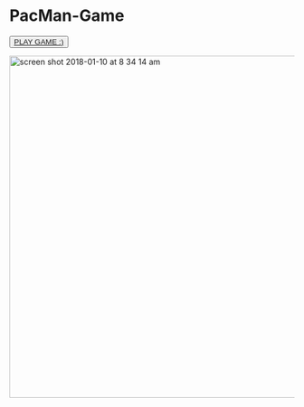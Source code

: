 # PacMan-Game

<button> <a href="https://mounika58.github.io/PacMan-Game/" target="_blank"> PLAY GAME :) </a></button>

<img width="605" alt="screen shot 2018-01-10 at 8 34 14 am" src="https://user-images.githubusercontent.com/30241726/34777857-3b61f91c-f5e1-11e7-8879-05f009e5afcc.png">
